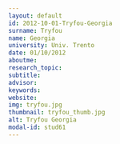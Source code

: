 ```yaml
---
layout: default 
id: 2012-10-01-Tryfou-Georgia
surname: Tryfou
name: Georgia
university: Univ. Trento
date: 01/10/2012
aboutme: 
research_topic: 
subtitle: 
advisor: 
keywords: 
website: 
img: tryfou.jpg
thumbnail: tryfou_thumb.jpg
alt: Tryfou Georgia
modal-id: stud61
---
```

